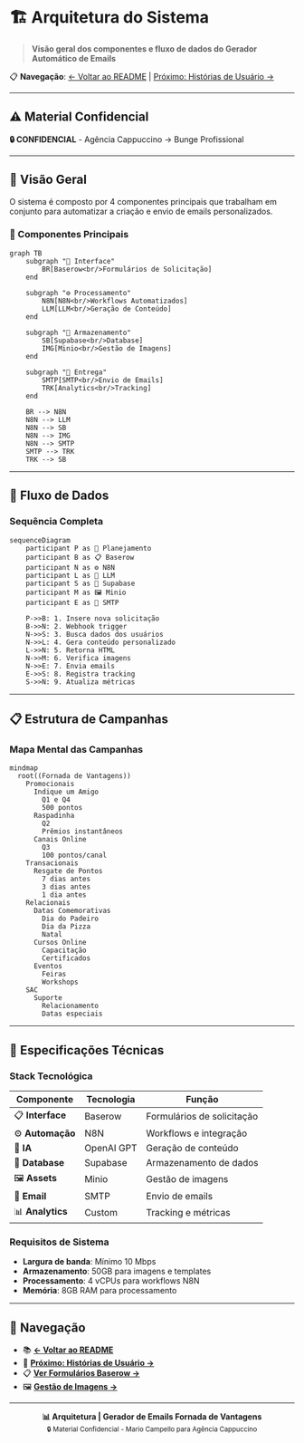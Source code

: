 # 🏗️ Arquitetura do Sistema

> **Visão geral dos componentes e fluxo de dados do Gerador Automático de Emails**

📋 **Navegação**: [← Voltar ao README](../README.md) | [Próximo: Histórias de Usuário →](user-stories.md)

---

## ⚠️ Material Confidencial

**🔒 CONFIDENCIAL** - Agência Cappuccino → Bunge Profissional

---

## 🎯 Visão Geral

O sistema é composto por 4 componentes principais que trabalham em conjunto para automatizar a criação e envio de emails personalizados.

### 🧩 Componentes Principais

```mermaid
graph TB
    subgraph "🎯 Interface"
        BR[Baserow<br/>Formulários de Solicitação]
    end
    
    subgraph "⚙️ Processamento"
        N8N[N8N<br/>Workflows Automatizados]
        LLM[LLM<br/>Geração de Conteúdo]
    end
    
    subgraph "💾 Armazenamento"
        SB[Supabase<br/>Database]
        IMG[Minio<br/>Gestão de Imagens]
    end
    
    subgraph "📧 Entrega"
        SMTP[SMTP<br/>Envio de Emails]
        TRK[Analytics<br/>Tracking]
    end
    
    BR --> N8N
    N8N --> LLM
    N8N --> SB
    N8N --> IMG
    N8N --> SMTP
    SMTP --> TRK
    TRK --> SB
```

---

## 🚀 Fluxo de Dados

### Sequência Completa

```mermaid
sequenceDiagram
    participant P as 👤 Planejamento
    participant B as 📋 Baserow
    participant N as ⚙️ N8N
    participant L as 🤖 LLM
    participant S as 💾 Supabase
    participant M as 🖼️ Minio
    participant E as 📧 SMTP
    
    P->>B: 1. Insere nova solicitação
    B->>N: 2. Webhook trigger
    N->>S: 3. Busca dados dos usuários
    N->>L: 4. Gera conteúdo personalizado
    L->>N: 5. Retorna HTML
    N->>M: 6. Verifica imagens
    N->>E: 7. Envia emails
    E->>S: 8. Registra tracking
    S->>N: 9. Atualiza métricas
```

---

## 📋 Estrutura de Campanhas

### Mapa Mental das Campanhas

```mermaid
mindmap
  root((Fornada de Vantagens))
    Promocionais
      Indique um Amigo
        Q1 e Q4
        500 pontos
      Raspadinha
        Q2
        Prêmios instantâneos
      Canais Online
        Q3
        100 pontos/canal
    Transacionais
      Resgate de Pontos
        7 dias antes
        3 dias antes
        1 dia antes
    Relacionais
      Datas Comemorativas
        Dia do Padeiro
        Dia da Pizza
        Natal
      Cursos Online
        Capacitação
        Certificados
      Eventos
        Feiras
        Workshops
    SAC
      Suporte
        Relacionamento
        Datas especiais
```

---

## 🔧 Especificações Técnicas

### Stack Tecnológica

| Componente | Tecnologia | Função |
|------------|------------|--------|
| 📋 **Interface** | Baserow | Formulários de solicitação |
| ⚙️ **Automação** | N8N | Workflows e integração |
| 🤖 **IA** | OpenAI GPT | Geração de conteúdo |
| 💾 **Database** | Supabase | Armazenamento de dados |
| 🖼️ **Assets** | Minio | Gestão de imagens |
| 📧 **Email** | SMTP | Envio de emails |
| 📊 **Analytics** | Custom | Tracking e métricas |

### Requisitos de Sistema

- **Largura de banda**: Mínimo 10 Mbps
- **Armazenamento**: 50GB para imagens e templates
- **Processamento**: 4 vCPUs para workflows N8N
- **Memória**: 8GB RAM para processamento

---

## 🔗 Navegação

- 📚 **[← Voltar ao README](../README.md)**
- 👥 **[Próximo: Histórias de Usuário →](user-stories.md)**
- 📋 **[Ver Formulários Baserow →](baserow-forms.md)**
- 🖼️ **[Gestão de Imagens →](image-management.md)**

---

<div align="center">
  <strong>📊 Arquitetura | Gerador de Emails Fornada de Vantagens</strong><br/>
  <small>🔒 Material Confidencial - Mario Campello para Agência Cappuccino</small>
</div> 